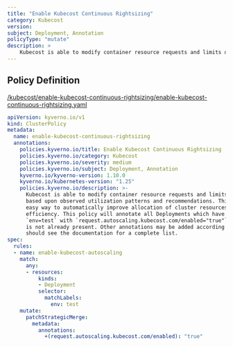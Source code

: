 ```yaml
---
title: "Enable Kubecost Continuous Rightsizing"
category: Kubecost
version: 
subject: Deployment, Annotation
policyType: "mutate"
description: >
    Kubecost is able to modify container resource requests and limits dynamically based upon observed utilization patterns and recommendations. This provides an easy way to automatically improve allocation of cluster resources by increasing efficiency. This policy will annotate all Deployments which have the label `env=test` with `request.autoscaling.kubecost.com/enabled="true"` if the annotation is not already present. Other annotations may be added according to need and users should see the documentation for a complete list.
---
```


## Policy Definition
<a href="https://github.com/kyverno/policies/raw/main//kubecost/enable-kubecost-continuous-rightsizing/enable-kubecost-continuous-rightsizing.yaml" target="-blank">/kubecost/enable-kubecost-continuous-rightsizing/enable-kubecost-continuous-rightsizing.yaml</a>

```yaml
apiVersion: kyverno.io/v1
kind: ClusterPolicy
metadata:
  name: enable-kubecost-continuous-rightsizing
  annotations:
    policies.kyverno.io/title: Enable Kubecost Continuous Rightsizing
    policies.kyverno.io/category: Kubecost
    policies.kyverno.io/severity: medium
    policies.kyverno.io/subject: Deployment, Annotation
    kyverno.io/kyverno-version: 1.10.0
    kyverno.io/kubernetes-version: "1.25"
    policies.kyverno.io/description: >-
      Kubecost is able to modify container resource requests and limits dynamically
      based upon observed utilization patterns and recommendations. This provides an
      easy way to automatically improve allocation of cluster resources by increasing
      efficiency. This policy will annotate all Deployments which have the label
      `env=test` with `request.autoscaling.kubecost.com/enabled="true"` if the annotation
      is not already present. Other annotations may be added according to need and users
      should see the documentation for a complete list.
spec:
  rules:
  - name: enable-kubecost-autoscaling
    match:
      any:
      - resources:
          kinds:
          - Deployment
          selector:
            matchLabels:
              env: test
    mutate:
      patchStrategicMerge:
        metadata:
          annotations:
            +(request.autoscaling.kubecost.com/enabled): "true"

```
